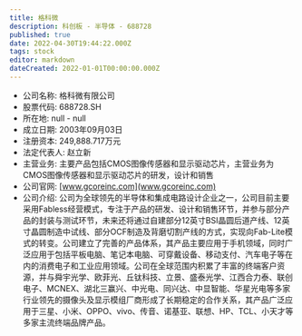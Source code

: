 ```yaml
---
title: 格科微
description: 科创板 - 半导体 - 688728
published: true
date: 2022-04-30T19:44:22.000Z
tags: stock
editor: markdown
dateCreated: 2022-01-01T00:00:00.000Z
---
```


- 公司名称: 格科微有限公司
- 股票代码: 688728.SH
- 所在地: null - null
- 成立日期: 2003年09月03日
- 注册资本: 249,888.717万元
- 法定代表人: 赵立新
- 主营业务: 主要产品包括CMOS图像传感器和显示驱动芯片，主营业务为CMOS图像传感器和显示驱动芯片的研发，设计和销售
- 公司官网: [www.gcoreinc.com](www.gcoreinc.com)
- 公司介绍: 公司为全球领先的半导体和集成电路设计企业之一，公司目前主要采用Fabless经营模式，专注于产品的研发、设计和销售环节，并参与部分产品的封装与测试环节，未来还将通过自建部分12英寸BSI晶圆后道产线、12英寸晶圆制造中试线、部分OCF制造及背磨切割产线的方式，实现向Fab-Lite模式的转变。公司建立了完善的产品体系，其产品主要应用于手机领域，同时广泛应用于包括平板电脑、笔记本电脑、可穿戴设备、移动支付、汽车电子等在内的消费电子和工业应用领域。公司在全球范围内积累了丰富的终端客户资源，并与舜宇光学、欧菲光、丘钛科技、立景、盛泰光学、江西合力泰、联创电子、MCNEX、湖北三赢兴、中光电、同兴达、中显智能、华星光电等多家行业领先的摄像头及显示模组厂商形成了长期稳定的合作关系，其产品广泛应用于三星、小米、OPPO、vivo、传音、诺基亚、联想、HP、TCL、小天才等多家主流终端品牌产品。


